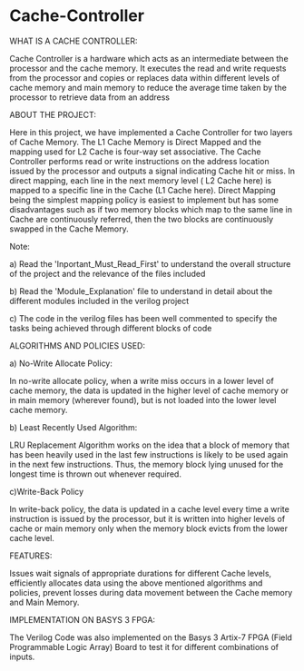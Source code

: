 # Cache-Controller

WHAT IS A CACHE CONTROLLER:

Cache Controller is a hardware which acts as an intermediate between the processor and the cache memory. It executes the read and write requests from the processor and copies or replaces data within different levels of cache memory and main memory to reduce the average time taken by the processor to retrieve data from an address

ABOUT THE PROJECT:

Here in this project, we have implemented a Cache Controller for two layers of Cache Memory. The L1 Cache  Memory is Direct Mapped and the mapping used for L2 Cache is four-way set associative. The Cache Controller performs read or write instructions on the address location issued by the processor and outputs a signal indicating Cache hit or miss. In direct mapping, each line in the next memory level ( L2 Cache here) is mapped to a specific line in the Cache (L1 Cache here). Direct Mapping being the simplest mapping policy is easiest to implement but has some disadvantages such as if two memory blocks which map to the same line in Cache are continuously referred, then the two blocks are continuously swapped in the Cache Memory.

Note: 

a) Read the 'Inportant_Must_Read_First' to understand the overall structure of the project and the relevance of the files included

b) Read the 'Module_Explanation' file to understand in detail about the different modules included in the verilog project

c) The code in the verilog files has been well commented to specify the tasks being achieved through different blocks of code


ALGORITHMS AND POLICIES USED:

a) No-Write Allocate Policy:

In no-write allocate policy, when a write miss occurs in a lower level of cache memory, the data is updated in the higher level of cache memory or in main memory (wherever found), but is not loaded into the lower level cache memory.

b) Least Recently Used Algorithm:

LRU Replacement Algorithm works on the idea that a block of memory that has been heavily used in the last few instructions is likely to be used again in the next few instructions. Thus, the memory block lying unused for the longest time is thrown out whenever required. 

c)Write-Back Policy

In write-back policy, the data is updated in a cache level every time a write instruction is issued by the processor, but it is written into higher levels of cache or main memory only when the memory block evicts from the lower cache level.


FEATURES:

Issues wait signals of appropriate durations for different Cache levels, efficiently allocates data using the above mentioned algorithms and policies, prevent losses during data movement between the Cache memory and Main Memory.


IMPLEMENTATION ON BASYS 3 FPGA:

The Verilog Code was also implemented on the Basys 3 Artix-7 FPGA (Field Programmable Logic Array) Board to test it for different combinations of inputs. 


